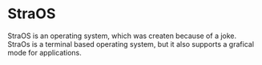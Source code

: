 # StraOS
StraOS is an operating system, which was createn because of a joke.<br />
StraOs is a terminal based operating system, but it also supports a grafical mode for applications.
